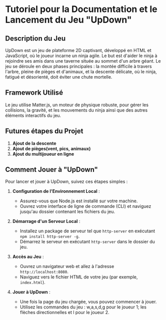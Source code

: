 # Tutoriel pour la Documentation et le Lancement du Jeu "UpDown"

## Description du Jeu
UpDown est un jeu de plateforme 2D captivant, développé en HTML et JavaScript, où le joueur incarne un ninja agile. Le but est d'aider le ninja à rejoindre ses amis dans une taverne située au sommet d'un arbre géant. Le jeu se déroule en deux phases principales : la montée difficile à travers l'arbre, pleine de pièges et d'animaux, et la descente délicate, où le ninja, fatigué et désorienté, doit éviter une chute mortelle.

## Framework Utilisé
Le jeu utilise Matter.js, un moteur de physique robuste, pour gérer les collisions, la gravité, et les mouvements du ninja ainsi que des autres éléments interactifs du jeu.

## Futures étapes du Projet
1. **Ajout de la descente**
2. **Ajout de pièges(vent, pics, animaux)**
3. **Ajout du multijoueur en ligne**


## Comment Jouer à "UpDown"

Pour lancer et jouer à UpDown, suivez ces étapes simples :

1. **Configuration de l'Environnement Local** :
   - Assurez-vous que Node.js est installé sur votre machine.
   - Ouvrez votre interface de ligne de commande (CLI) et naviguez jusqu'au dossier contenant les fichiers du jeu.

2. **Démarrage d'un Serveur Local** :
   - Installez un package de serveur tel que `http-server` en exécutant `npm install http-server -g`.
   - Démarrez le serveur en exécutant `http-server` dans le dossier du jeu.

3. **Accès au Jeu** :
   - Ouvrez un navigateur web et allez à l'adresse `http://localhost:8080`.
   - Naviguez vers le fichier HTML de votre jeu (par exemple, `index.html`).

4. **Jouer à UpDown** :
   - Une fois la page du jeu chargée, vous pouvez commencer à jouer.
   - Utilisez les commandes du jeu : w,a,s,d,g pour le joueur 1; les flèches directionnelles et l pour le joueur 2.

